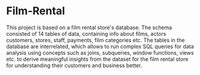 # Film-Rental
This project is based on a film rental store's database. The schema consisted of 14 tables of data, containing info about films, actors
customers, stores, staff, payments, film categories etc. The tables in the database are interrelated, which allows to run complex 
SQL queries for data analysis using concepts such as joins, subqueries, window functions, views etc. to derive meaningful 
insights from the dataset for the film rental store for understanding their customers and business better.   

